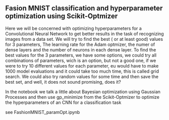 ## Fasion MNIST classification and hyperparameter optimization using Scikit-Optmizer

Here we will be concerned with optimizing hyperparameters for a Convolutional Neural Network to get better results in the task of recognizing images from a data set. We will try to find the best ( or at least good) values for 3 parameters, The learning rate for the Adam optmizer, the numer of dense layers and the number of neurons in each dense layer. To find the best values for the 3 parameters, we have some options, we could try all combinations of parameters, wich is an option, but not a good one, if we were to try 10 different values for each parameter, eu would have to make 1000 model evaluations and it could take too much time, this is called grid search. We could also try random values for some time and then save the best set, and well, it does not sound promising, does it?

In the notebook we talk a little about Bayesian optimization using Gaussian Processes and then use gp_minimize from the Scikit-Optmizer to optimize the hyperparameters of an CNN for a classification task

see FashionMNIST_paramOpt.ipynb
